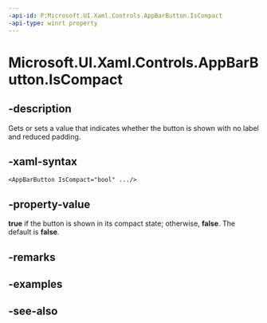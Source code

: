 ```yaml
---
-api-id: P:Microsoft.UI.Xaml.Controls.AppBarButton.IsCompact
-api-type: winrt property
---
```


<!-- Property syntax
public bool IsCompact { get;  set; }
-->

# Microsoft.UI.Xaml.Controls.AppBarButton.IsCompact

## -description
Gets or sets a value that indicates whether the button is shown with no label and reduced padding.

## -xaml-syntax
```xaml
<AppBarButton IsCompact="bool" .../>
```


## -property-value
**true** if the button is shown in its compact state; otherwise, **false**. The default is **false**.
## -remarks
<!--describe differences between regular and compact state. add screenshots. guidelines: always use compact state if not used in a commandbar. CommandBar manages state. If used in an AppBar directly, dev has to manage state.-->

## -examples

## -see-also
